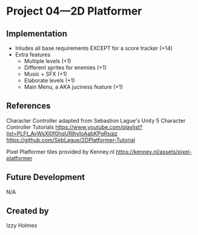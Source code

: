 # Project 04—2D Platformer

## Implementation
- Inludes all base requirements EXCEPT for a score tracker (+14)
- Extra features
    - Multiple levels (+1)
    - Different sprites for enemies (+1)
    - Music + SFX (+1)
    - Elaborate levels (+1)
    - Main Menu, a AKA juciness feature (+1)


## References

Character Controller adapted from Sebastion Lague's Unity 5 Character Controller Tutorials
https://www.youtube.com/playlist?list=PLFt_AvWsXl0f0hqURlhyIoAabKPgRsqjz
https://github.com/SebLague/2DPlatformer-Tutorial

Pixel Platformer tiles provided by Kenney.nl
https://kenney.nl/assets/pixel-platformer

## Future Development
N/A

## Created by
Izzy Holmes
